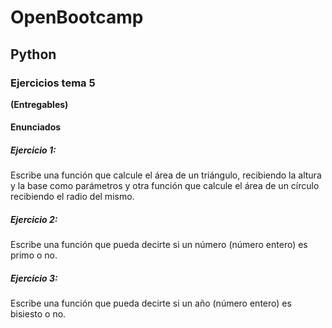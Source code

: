 # OpenBootcamp
## Python
### Ejercicios tema 5

**(Entregables)**

#### Enunciados 
##### Ejercicio 1:
Escribe una función que calcule el área de un triángulo, recibiendo la altura y la base como parámetros y otra función que calcule el área de un círculo recibiendo el radio del mismo.

##### Ejercicio 2:
Escribe una función que pueda decirte si un número (número entero) es primo o no.

##### Ejercicio 3:
Escribe una función que pueda decirte si un año (número entero) es bisiesto o no.

